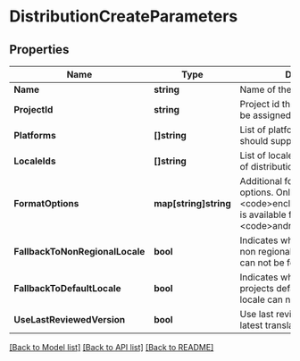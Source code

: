 # DistributionCreateParameters

## Properties

Name | Type | Description | Notes
------------ | ------------- | ------------- | -------------
**Name** | **string** | Name of the distribution | [optional] 
**ProjectId** | **string** | Project id the distribution should be assigned to. | [optional] 
**Platforms** | **[]string** | List of platforms the distribution should support. | [optional] 
**LocaleIds** | **[]string** | List of locale ids that will be part of distribution releases | [optional] 
**FormatOptions** | **map[string]string** | Additional formatting and render options. Only &lt;code&gt;enclose_in_cdata&lt;/code&gt; is available for platform &lt;code&gt;android&lt;/code&gt;. | [optional] 
**FallbackToNonRegionalLocale** | **bool** | Indicates whether to fallback to non regional locale when locale can not be found | [optional] 
**FallbackToDefaultLocale** | **bool** | Indicates whether to fallback to projects default locale when locale can not be found | [optional] 
**UseLastReviewedVersion** | **bool** | Use last reviewed instead of latest translation in a project | [optional] 

[[Back to Model list]](../README.md#documentation-for-models) [[Back to API list]](../README.md#documentation-for-api-endpoints) [[Back to README]](../README.md)


